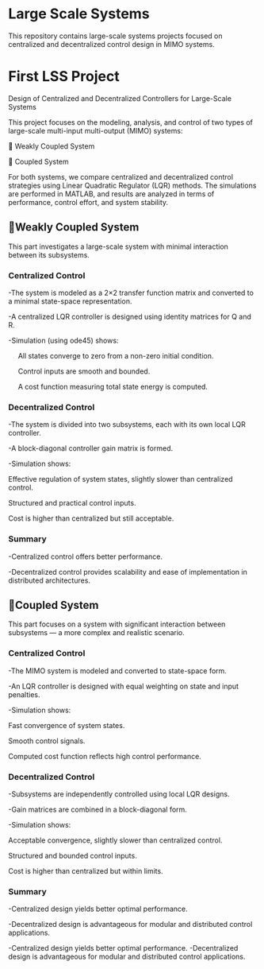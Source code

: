 # Large Scale Systems
This repository contains large-scale systems projects focused on centralized and decentralized control design in MIMO systems.

# First LSS Project
Design of Centralized and Decentralized Controllers for Large-Scale Systems

This project focuses on the modeling, analysis, and control of two types of large-scale multi-input multi-output (MIMO) systems:

🔹 Weakly Coupled System

🔹 Coupled System

For both systems, we compare centralized and decentralized control strategies using Linear Quadratic Regulator (LQR) methods. The simulations are performed in MATLAB, and results are analyzed in terms of performance, control effort, and system stability.

## 🔹Weakly Coupled System
This part investigates a large-scale system with minimal interaction between its subsystems.
### Centralized Control
-The system is modeled as a 2×2 transfer function matrix and converted to a minimal state-space representation.

-A centralized LQR controller is designed using identity matrices for Q and R.

-Simulation (using ode45) shows:

&nbsp;&nbsp;&nbsp;&nbsp; All states converge to zero from a non-zero initial condition.
   
&nbsp;&nbsp;&nbsp;&nbsp; Control inputs are smooth and bounded.
   
&nbsp;&nbsp;&nbsp;&nbsp; A cost function measuring total state energy is computed.
   
### Decentralized Control
-The system is divided into two subsystems, each with its own local LQR controller.

-A block-diagonal controller gain matrix is formed.

-Simulation shows:

   Effective regulation of system states, slightly slower than centralized control.
   
   Structured and practical control inputs.
   
   Cost is higher than centralized but still acceptable.
   
### Summary
-Centralized control offers better performance.

-Decentralized control provides scalability and ease of implementation in distributed architectures.

## 🔹Coupled System
This part focuses on a system with significant interaction between subsystems — a more complex and realistic scenario.
### Centralized Control
-The MIMO system is modeled and converted to state-space form.

-An LQR controller is designed with equal weighting on state and input penalties.

-Simulation shows:

   Fast convergence of system states.
   
   Smooth control signals.
   
   Computed cost function reflects high control performance.
   
### Decentralized Control
-Subsystems are independently controlled using local LQR designs.

-Gain matrices are combined in a block-diagonal form.

-Simulation shows:

   Acceptable convergence, slightly slower than centralized control.
   
   Structured and bounded control inputs.
   
   Cost is higher than centralized but within limits.
   
### Summary
-Centralized design yields better optimal performance.

-Decentralized design is advantageous for modular and distributed control applications.


-Centralized design yields better optimal performance.
-Decentralized design is advantageous for modular and distributed control applications.
